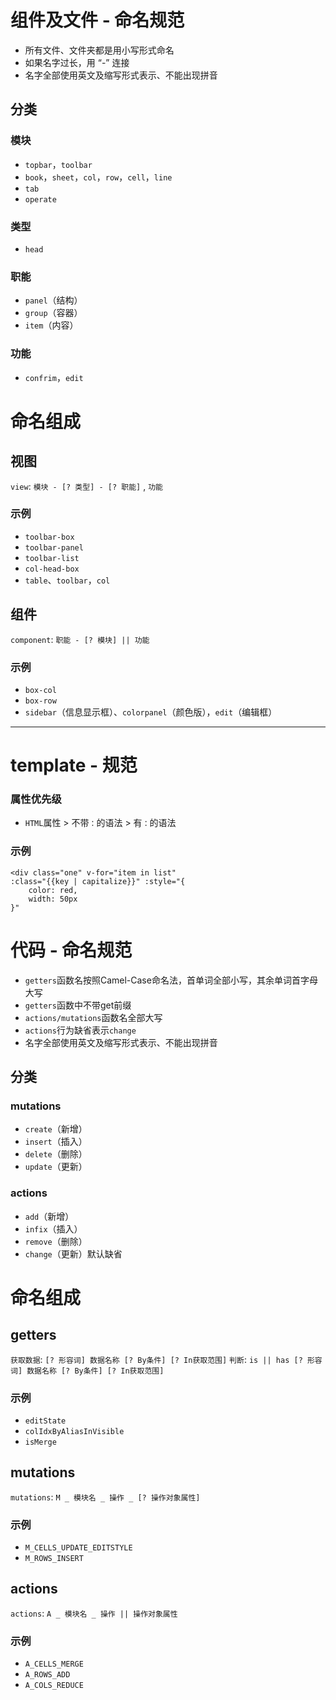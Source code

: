 # 组件及文件 - 命名规范

- 所有文件、文件夹都是用小写形式命名
- 如果名字过长，用 “-” 连接
- 名字全部使用英文及缩写形式表示、不能出现拼音

## 分类

### 模块
- `topbar`，`toolbar`
- `book`，`sheet`，`col`，`row`，`cell`，`line`
- `tab`
- `operate`

### 类型
- `head`

### 职能
- `panel`（结构）
- `group`（容器）
- `item`（内容）

### 功能
- `confrim`，`edit`

# 命名组成

## 视图

`view`: `模块 - [? 类型] - [? 职能]` , `功能`

### 示例

- `toolbar-box`
- `toolbar-panel`
- `toolbar-list`
- `col-head-box`
- `table`、`toolbar`，`col`

## 组件

`component`: `职能 - [? 模块] || 功能`

### 示例

- `box-col`
- `box-row`
- `sidebar`（信息显示框）、`colorpanel`（颜色版），`edit`（编辑框）

----

# template - 规范

### 属性优先级

- `HTML`属性 > 不带`：`的语法 > 有`：`的语法

### 示例

```
<div class="one" v-for="item in list" 
:class="{{key | capitalize}}" :style="{
	color: red,
	width: 50px
}"
```

# 代码 - 命名规范
- `getters`函数名按照Camel-Case命名法，首单词全部小写，其余单词首字母大写
- `getters`函数中不带get前缀
- `actions/mutations`函数名全部大写
- `actions`行为缺省表示`change`
- 名字全部使用英文及缩写形式表示、不能出现拼音

## 分类

### mutations
- `create`（新增）
- `insert`（插入）
- `delete`（删除）
- `update`（更新）

### actions
- `add`（新增）
- `infix`（插入）
- `remove`（删除）
- `change`（更新）默认缺省

# 命名组成

## getters

`获取数据`: `[? 形容词] 数据名称 [? By条件] [? In获取范围]`
`判断`: `is || has [? 形容词] 数据名称 [? By条件] [? In获取范围]`

### 示例

- `editState`
- `colIdxByAliasInVisible`
- `isMerge`

## mutations

`mutations`: `M _ 模块名 _ 操作 _ [? 操作对象属性]`

### 示例

- `M_CELLS_UPDATE_EDITSTYLE`
- `M_ROWS_INSERT`

## actions

`actions`: `A _ 模块名 _ 操作 || 操作对象属性`

### 示例

- `A_CELLS_MERGE`
- `A_ROWS_ADD`
- `A_COLS_REDUCE`

